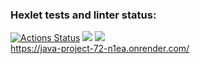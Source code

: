 ### Hexlet tests and linter status:
[![Actions Status](https://github.com/anastasiaBliznetsova/java-project-72/actions/workflows/hexlet-check.yml/badge.svg)](https://github.com/anastasiaBliznetsova/java-project-72/actions)
<a href="https://codeclimate.com/github/anastasiaBliznetsova/java-project-72/maintainability"><img src="https://api.codeclimate.com/v1/badges/7b6f89b4b1b0056e5371/maintainability" /></a>
<a href="https://codeclimate.com/github/anastasiaBliznetsova/java-project-72/test_coverage"><img src="https://api.codeclimate.com/v1/badges/7b6f89b4b1b0056e5371/test_coverage" /></a>  
https://java-project-72-n1ea.onrender.com/